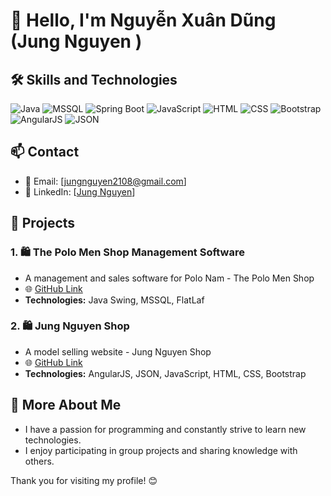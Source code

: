 # 👋 Hello, I'm Nguyễn Xuân Dũng (Jung Nguyen )


## 🛠️ Skills and Technologies

![Java](https://img.shields.io/badge/Java-%23ED8B00.svg?style=for-the-badge&logo=java&logoColor=white)  ![MSSQL](https://img.shields.io/badge/MSSQL-%23CC2927.svg?style=for-the-badge&logo=microsoft-sql-server&logoColor=white)  ![Spring Boot](https://img.shields.io/badge/Spring%20Boot-%236DB33F.svg?style=for-the-badge&logo=spring&logoColor=white)  ![JavaScript](https://img.shields.io/badge/JavaScript-%23323330.svg?style=for-the-badge&logo=javascript&logoColor=%23F7DF1E)  ![HTML](https://img.shields.io/badge/HTML-%23E34F26.svg?style=for-the-badge&logo=html5&logoColor=white) ![CSS](https://img.shields.io/badge/CSS-%231572B6.svg?style=for-the-badge&logo=css3&logoColor=white) ![Bootstrap](https://img.shields.io/badge/Bootstrap-%23563D7C.svg?style=for-the-badge&logo=bootstrap&logoColor=white)  ![AngularJS](https://img.shields.io/badge/AngularJS-%23E23237.svg?style=for-the-badge&logo=angularjs&logoColor=white) ![JSON](https://img.shields.io/badge/JSON-%23000000.svg?style=for-the-badge&logo=json&logoColor=white) 

## 📫 Contact

- 📧 Email: [jungnguyen2108@gmail.com]
- 💼 LinkedIn: [[Jung Nguyen](https://www.linkedin.com/in/jung-nguyen-xuan/)]
  
## 🚀 Projects

### 1. 🛍 The Polo Men Shop Management Software 
- A management and sales software for Polo Nam - The Polo Men Shop
- 🌐 [GitHub Link](https://github.com/leonx04/ThePoloManShop)
- **Technologies:** Java Swing, MSSQL, FlatLaf

### 2. 🛍 Jung Nguyen  Shop
- A model selling website - Jung Nguyen Shop
- 🌐 [GitHub Link](https://github.com/leonx04/JungNguyenShop)
- **Technologies:** AngularJS, JSON, JavaScript, HTML, CSS, Bootstrap
## 🌟 More About Me

- I have a passion for programming and constantly strive to learn new technologies.
- I enjoy participating in group projects and sharing knowledge with others.

Thank you for visiting my profile! 😊
